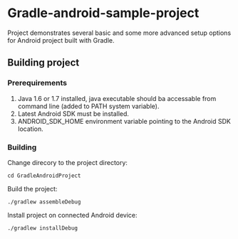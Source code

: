 Gradle-android-sample-project
======================

Project demonstrates several basic and some more advanced setup options for Android project built with Gradle. 

## Building project ##
### Prerequirements ###
1. Java 1.6 or 1.7 installed, java executable should ba accessable from command line (added to PATH system variable).
2. Latest Android SDK must be installed.
3. ANDROID_SDK_HOME environment variable pointing to the Android SDK location.

### Building ###
Change direcory to the project directory:

    cd GradleAndroidProject
    
Build the project:

    ./gradlew assembleDebug
    
Install project on connected Android device:

    ./gradlew installDebug